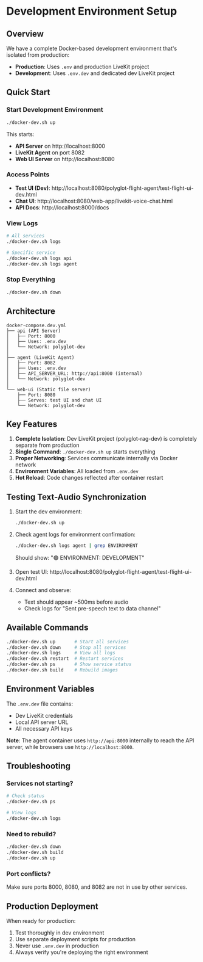 # Development Environment Setup

## Overview

We have a complete Docker-based development environment that's isolated from production:

- **Production**: Uses `.env` and production LiveKit project
- **Development**: Uses `.env.dev` and dedicated dev LiveKit project

## Quick Start

### Start Development Environment

```bash
./docker-dev.sh up
```

This starts:
- **API Server** on http://localhost:8000
- **LiveKit Agent** on port 8082
- **Web UI Server** on http://localhost:8080

### Access Points

- **Test UI (Dev)**: http://localhost:8080/polyglot-flight-agent/test-flight-ui-dev.html
- **Chat UI**: http://localhost:8080/web-app/livekit-voice-chat.html
- **API Docs**: http://localhost:8000/docs

### View Logs

```bash
# All services
./docker-dev.sh logs

# Specific service
./docker-dev.sh logs api
./docker-dev.sh logs agent
```

### Stop Everything

```bash
./docker-dev.sh down
```

## Architecture

```
docker-compose.dev.yml
├── api (API Server)
│   ├── Port: 8000
│   ├── Uses: .env.dev
│   └── Network: polyglot-dev
│
├── agent (LiveKit Agent)
│   ├── Port: 8082
│   ├── Uses: .env.dev
│   ├── API_SERVER_URL: http://api:8000 (internal)
│   └── Network: polyglot-dev
│
└── web-ui (Static file server)
    ├── Port: 8080
    ├── Serves: test UI and chat UI
    └── Network: polyglot-dev
```

## Key Features

1. **Complete Isolation**: Dev LiveKit project (polyglot-rag-dev) is completely separate from production
2. **Single Command**: `./docker-dev.sh up` starts everything
3. **Proper Networking**: Services communicate internally via Docker network
4. **Environment Variables**: All loaded from `.env.dev`
5. **Hot Reload**: Code changes reflected after container restart

## Testing Text-Audio Synchronization

1. Start the dev environment:
   ```bash
   ./docker-dev.sh up
   ```

2. Check agent logs for environment confirmation:
   ```bash
   ./docker-dev.sh logs agent | grep ENVIRONMENT
   ```
   Should show: "🟢 ENVIRONMENT: DEVELOPMENT"

3. Open test UI: http://localhost:8080/polyglot-flight-agent/test-flight-ui-dev.html

4. Connect and observe:
   - Text should appear ~500ms before audio
   - Check logs for "Sent pre-speech text to data channel"

## Available Commands

```bash
./docker-dev.sh up       # Start all services
./docker-dev.sh down     # Stop all services
./docker-dev.sh logs     # View all logs
./docker-dev.sh restart  # Restart services
./docker-dev.sh ps       # Show service status
./docker-dev.sh build    # Rebuild images
```

## Environment Variables

The `.env.dev` file contains:
- Dev LiveKit credentials
- Local API server URL
- All necessary API keys

**Note**: The agent container uses `http://api:8000` internally to reach the API server, while browsers use `http://localhost:8000`.

## Troubleshooting

### Services not starting?
```bash
# Check status
./docker-dev.sh ps

# View logs
./docker-dev.sh logs
```

### Need to rebuild?
```bash
./docker-dev.sh down
./docker-dev.sh build
./docker-dev.sh up
```

### Port conflicts?
Make sure ports 8000, 8080, and 8082 are not in use by other services.

## Production Deployment

When ready for production:
1. Test thoroughly in dev environment
2. Use separate deployment scripts for production
3. Never use `.env.dev` in production
4. Always verify you're deploying the right environment